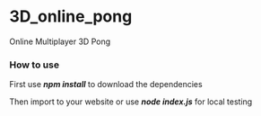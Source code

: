 # 3D_online_pong
Online Multiplayer 3D Pong

### How to use
First use ***npm install*** to download the dependencies

Then import to your website or use ***node index.js*** for local testing
